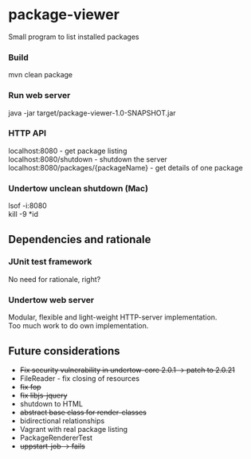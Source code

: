# package-viewer
Small program to list installed packages

### Build
mvn clean package

### Run web server
java -jar target/package-viewer-1.0-SNAPSHOT.jar

### HTTP API
localhost:8080 - get package listing  
localhost:8080/shutdown - shutdown the server  
localhost:8080/packages/{packageName} - get details of one package

### Undertow unclean shutdown (Mac)
lsof -i:8080  
kill -9 *id

## Dependencies and rationale

### JUnit test framework
No need for rationale, right?

### Undertow web server
Modular, flexible and light-weight HTTP-server implementation.  
Too much work to do own implementation.

## Future considerations
* ~~Fix security vulnerability in undertow-core 2.0.1 -> patch to 2.0.21~~ 
* FileReader - fix closing of resources
* ~~fix fop~~
* ~~fix libjs-jquery~~
* shutdown to HTML
* ~~abstract base class for render-classes~~
* bidirectional relationships
* Vagrant with real package listing
* PackageRendererTest
* ~~uppstart-job -> fails~~
